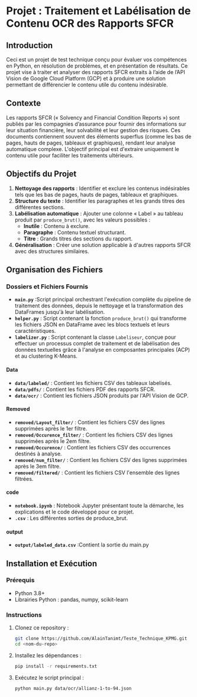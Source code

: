 # Projet : Traitement et Labélisation de Contenu OCR des Rapports SFCR

## Introduction
Ceci est un projet de test technique conçu pour évaluer vos compétences en Python, en résolution de problémes, et en présentation de résultats. Ce projet vise à traiter et analyser des rapports SFCR extraits à l’aide de l’API Vision de Google Cloud Platform (GCP) et à produire une solution permettant de différencier le contenu utile du contenu indésirable.

## Contexte
Les rapports SFCR (« Solvency and Financial Condition Reports ») sont publiés par les compagnies d’assurance pour fournir des informations sur leur situation financière, leur solvabilité et leur gestion des risques. Ces documents contiennent souvent des éléments superflus (comme les bas de pages, hauts de pages, tableaux et graphiques), rendant leur analyse automatique complexe. L'objectif principal est d'extraire uniquement le contenu utile pour faciliter les traitements ultérieurs.

## Objectifs du Projet
1. **Nettoyage des rapports** : Identifier et exclure les contenus indésirables tels que les bas de pages, hauts de pages, tableaux et graphiques.
2. **Structure du texte** : Identifier les paragraphes et les grands titres des différentes sections.
3. **Labélisation automatique** : Ajouter une colonne « Label » au tableau produit par `produce_brut()`, avec les valeurs possibles :
   - **Inutile** : Contenu à exclure.
   - **Paragraphe** : Contenu textuel structurant.
   - **Titre** : Grands titres des sections du rapport.
4. **Généralisation** : Créer une solution applicable à d'autres rapports SFCR avec des structures similaires.

## Organisation des Fichiers
### Dossiers et Fichiers Fournis

- **`main.py`** :Script principal orchestrant l'exécution complète du pipeline de traitement des données, depuis le nettoyage et la transformation des DataFrames jusqu'à leur labélisation.
- **`helper.py`** : Script contenant la fonction `produce_brut()` qui transforme les fichiers JSON en DataFrame avec les blocs textuels et leurs caractéristiques.
- **`labelizer.py`** : Script contenant la classe `Labeliseur`, conçue pour effectuer un processus complet de traitement et de labélisation des données textuelles grâce à l'analyse en composantes principales (ACP) et au clustering K-Means.

#### Data
- **`data/labeled/`** : Contient les fichiers CSV des tableaux labelisés.
- **`data/pdfs/`** : Contient les fichiers PDF des rapports SFCR.
- **`data/ocr/`** : Contient les fichiers JSON produits par l'API Vision de GCP.

#### Removed
- **`removed/Layout_filter/`** : Contient les fichiers CSV des lignes supprimées après le 1er filtre.
- **`removed/Occurence_filter/`** : Contient les fichiers CSV des lignes supprimées après le 2em filtre.
- **`removed/Occurence/`** : Contient les fichiers CSV des occurrences destinés à analyse.
- **`removed/num_filter/`** : Contient les fichiers CSV des lignes supprimées après le 3em filtre.
- **`removed/filtered/`** : Contient les fichiers CSV l'ensemble des lignes filtrées.

#### code
- **`notebook.ipynb`** : Notebook Jupyter présentant toute la démarche, les explications et le code développé pour ce projet.
- **`.csv`** : Les différentes sorties de produce_brut.

#### output
- **`output/labeled_data.csv`** :Contient la sortie du main.py

## Installation et Exécution
### Prérequis
- Python 3.8+
- Librairies Python : pandas, numpy, scikit-learn

### Instructions
1. Clonez ce repository :
   ```bash
   git clone https://github.com/AlainTanimt/Teste_Technique_KPMG.git
   cd <nom-du-repo>
   ```
2. Installez les dépendances :
   ```bash
   pip install -r requirements.txt
   ```
3. Exécutez le script principal :
   ```bash
   python main.py data/ocr/allianz-1-to-94.json
   ```
